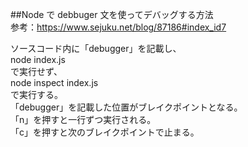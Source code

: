 ##Node で debbuger 文を使ってデバッグする方法  
参考：https://www.sejuku.net/blog/87186#index_id7

ソースコード内に「debugger」を記載し、  
node index.js  
で実行せず、  
node inspect index.js  
で実行する。  
「debugger」を記載した位置がブレイクポイントとなる。  
「n」を押すと一行ずつ実行される。  
「c」を押すと次のブレイクポイントで止まる。
